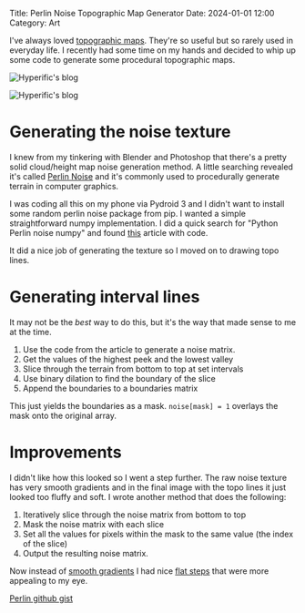 Title: Perlin Noise Topographic Map Generator
Date: 2024-01-01 12:00
Category: Art


I've always loved [topographic maps](https://external-content.duckduckgo.com/iu/?u=https%3A%2F%2Fi.pinimg.com%2Foriginals%2F13%2F8c%2F83%2F138c83d3c62e3c3b5cdc413704bc6ce5.jpg&f=1&nofb=1&ipt=8fa67a08008a5a888c1789d03ab113c00c8bb66c3cf9eb6f49bc47aa65127e6d&ipo=images). They're so useful but so rarely used in everyday life. I recently had some time on my hands and decided to whip up some code to generate some procedural topographic maps. 


![Hyperific's blog](https://bear-images.sfo2.cdn.digitaloceanspaces.com/hyperific-1705962508-0.png)

![Hyperific's blog](https://bear-images.sfo2.cdn.digitaloceanspaces.com/hyperific-1705962551-0.png)



# Generating the noise texture
I knew from my tinkering with Blender and Photoshop that there's a pretty solid cloud/height map noise generation method. A little searching revealed it's called [Perlin Noise](https://en.wikipedia.org/wiki/Perlin_noise) and it's commonly used to procedurally generate terrain in computer graphics. 

I was coding all this on my phone via Pydroid 3 and I didn't want to install some random perlin noise package from pip. I wanted a simple straightforward numpy implementation. 
I did a quick search for "Python Perlin noise numpy" and found [this](https://saturncloud.io/blog/producing-2d-perlin-noise-with-numpy-a-comprehensive-guide-for-data-scientists/) article with code. 

It did a nice job of generating the texture so I moved on to drawing topo lines.

# Generating interval lines
It may not be the *best* way to do this, but it's the way that made sense to me at the time. 
1. Use the code from the article to generate a noise matrix. 
2. Get the values of the highest peek and the lowest valley
3. Slice through the terrain from bottom to top at set intervals
4. Use binary dilation to find the boundary of the slice
5. Append the boundaries to a boundaries matrix

This just yields the boundaries as a mask. 
`noise[mask] = 1` overlays the mask onto the original array. 

# Improvements
I didn't like how this looked so I went a step further.
The raw noise texture has very smooth gradients and in the final image with the topo lines it just looked too fluffy and soft. 
I wrote another method that does the following:
1. Iteratively slice through the noise matrix from bottom to top
2. Mask the noise matrix with each slice
3. Set all the values for pixels within the mask to the same value (the index of the slice)
4. Output the resulting noise matrix.

Now instead of [smooth gradients](https://external-content.duckduckgo.com/iu/?u=https%3A%2F%2Frmarcus.info%2Fblog%2Fassets%2Fperlin%2Fraw%2Foctaves.png&f=1&nofb=1&ipt=23f9b35dd60ce793ca61e3b142f2c4138cf57bac8b42d94418bc529e0cdafffd&ipo=images) I had nice [flat steps](https://external-content.duckduckgo.com/iu/?u=https%3A%2F%2Fi.etsystatic.com%2F9147400%2Fr%2Fil%2F48cc55%2F2068811700%2Fil_fullxfull.2068811700_aie8.jpg&f=1&nofb=1&ipt=d0005b62a7f991f54af6d378be311bcbffc6a4d1f827931329aef8b43f47d768&ipo=images) that were more appealing to my eye. 

[Perlin github gist](https://gist.github.com/hyperific/6d0565ce85a052839fc8e95aa109fbe9)
